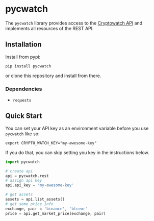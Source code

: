 # pycwatch

The `pycwatch` library provides access to the [Cryptowatch API](https://docs.cryptowat.ch/rest-api/) and implements all resources of the REST API.

## Installation

Install from pypi:

`pip install pycwatch`

or clone this repository and install from there.

### Dependencies

-   `requests`

## Quick Start

You can set your API key as an environment variable before you use `pycwatch` like so:

```shell
export CRYPTO_WATCH_KEY="my-awesome-key"
```

If you do that, you can skip setting you key in the instructions below.

```python
import pycwatch

# create api
api = pycwatch.rest
# assign api key
api.api_key = 'my-awesome-key'

# get assets
assets = api.list_assets()
# get some price info
exchange, pair = 'binance', 'btceur'
price = api.get_market_price(exchange, pair)
```
